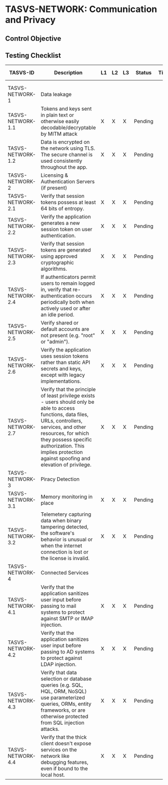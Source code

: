 # TASVS-NETWORK: Communication and Privacy

## Control Objective


## Testing Checklist

| TASVS-ID          | Description                                                                                                                                                                                                                                                                            | L1 | L2 | L3 | Status  | Ticket | Owner | Tester Notes |
| ----------------- | -------------------------------------------------------------------------------------------------------------------------------------------------------------------------------------------------------------------------------------------------------------------------------------- | -- | -- | -- | ------- | ------ | ----- | ------------ |
|                   |                                                                                                                                                                                                                                                                                        |    |    |    |         |        |       |              |
|                   |                                                                                                                                                                                                                                                                                        |    |    |    |         |        |       |              |
| TASVS-NETWORK-1   | Data leakage                                                                                                                                                                                                                                                                           |    |    |    |         |        |       |              |
| TASVS-NETWORK-1.1 | Tokens and keys sent in plain text or otherwise easily decodable/decryptable by MITM attack                                                                                                                                                                                            | X  | X  | X  | Pending |        |       |              |
| TASVS-NETWORK-1.2 | Data is encrypted on the network using TLS. The secure channel is used consistently throughout the app.                                                                                                                                                                                | X  | X  | X  | Pending |        |       |              |
| TASVS-NETWORK-2   | Licensing & Authentication Servers (if present)                                                                                                                                                                                                                                        |    |    |    |         |        |       |              |
| TASVS-NETWORK-2.1 | Verify that session tokens possess at least 64 bits of entropy.                                                                                                                                                                                                                        | X  | X  | X  | Pending |        |       |              |
| TASVS-NETWORK-2.2 | Verify the application generates a new session token on user authentication.                                                                                                                                                                                                           | X  | X  | X  | Pending |        |       |              |
| TASVS-NETWORK-2.3 | Verify that session tokens are generated using approved cryptographic algorithms.                                                                                                                                                                                                      | X  | X  | X  | Pending |        |       |              |
| TASVS-NETWORK-2.4 | If authenticators permit users to remain logged in, verify that re-authentication occurs periodically both when actively used or after an idle period.                                                                                                                                 | X  | X  | X  | Pending |        |       |              |
| TASVS-NETWORK-2.5 | Verify shared or default accounts are not present (e.g. "root" or "admin").                                                                                                                                                                                                            | X  | X  | X  | Pending |        |       |              |
| TASVS-NETWORK-2.6 | Verify the application uses session tokens rather than static API secrets and keys, except with legacy implementations.                                                                                                                                                                | X  | X  | X  | Pending |        |       |              |
| TASVS-NETWORK-2.7 | Verify that the principle of least privilege exists - users should only be able to access functions, data files, URLs, controllers, services, and other resources, for which they possess specific authorization. This implies protection against spoofing and elevation of privilege. | X  | X  | X  | Pending |        |       |              |
| TASVS-NETWORK-3   | Piracy Detection                                                                                                                                                                                                                                                                       |    |    |    |         |        |       |              |
| TASVS-NETWORK-3.1 | Memory monitoring in place                                                                                                                                                                                                                                                             | X  | X  | X  | Pending |        |       |              |
| TASVS-NETWORK-3.2 | Telemetery capturing data when binary tampering detected, the software's behavior is unusual or when the internet connection is lost or the license is invalid.                                                                                                                        | X  | X  | X  | Pending |        |       |              |
| TASVS-NETWORK-4   | Connected Services                                                                                                                                                                                                                                                                     |    |    |    |         |        |       |              |
| TASVS-NETWORK-4.1 | Verify that the application sanitizes user input before passing to mail systems to protect against SMTP or IMAP injection.                                                                                                                                                             | X  | X  | X  | Pending |        |       |              |
| TASVS-NETWORK-4.2 | Verify that the application sanitizes user input before passing to AD systems to protect against LDAP injection.                                                                                                                                                                       | X  | X  | X  | Pending |        |       |              |
| TASVS-NETWORK-4.3 | Verify that data selection or database queries (e.g. SQL, HQL, ORM, NoSQL) use parameterized queries, ORMs, entity frameworks, or are otherwise protected from SQL injection attacks.                                                                                                  | X  | X  | X  | Pending |        |       |              |
| TASVS-NETWORK-4.4 | Verify that the thick client doesn't expose services on the network like debugging features, even if bound to the local host.                                                                                                                                                          | X  | X  | X  | Pending |        |       |              |
